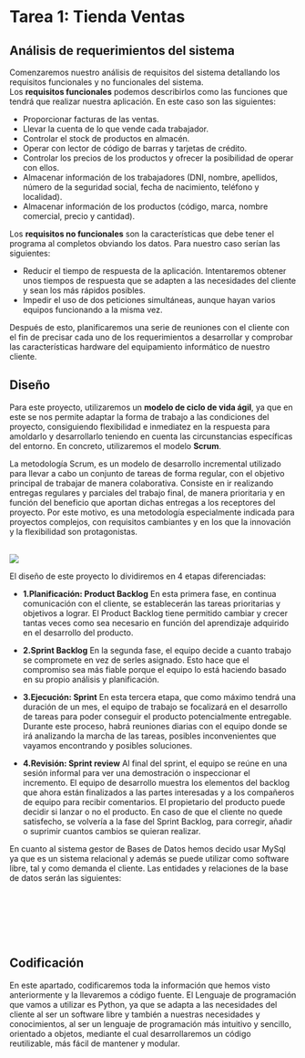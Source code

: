 # Tarea 1: Tienda Ventas
## Análisis de requerimientos del sistema
Comenzaremos nuestro análisis de requisitos del sistema detallando los requisitos funcionales y no funcionales del sistema.   
Los **requisitos funcionales** podemos describirlos como las funciones que tendrá que realizar nuestra aplicación. En este caso son las siguientes:
- Proporcionar facturas de las ventas.
- Llevar la cuenta de lo que vende cada trabajador.
- Controlar el stock de productos en almacén.
- Operar con lector de código de barras y tarjetas de crédito.
- Controlar los precios de los productos y ofrecer la posibilidad de operar con ellos.
- Almacenar información de los trabajadores (DNI, nombre, apellidos, número de la seguridad social, fecha de nacimiento, teléfono y localidad). 
- Almacenar información de los productos (código, marca, nombre comercial, precio y cantidad).

Los **requisitos no funcionales** son la características que debe tener el programa al completos obviando los datos. Para nuestro caso serían las siguientes:
- Reducir el tiempo de respuesta de la aplicación. Intentaremos obtener unos tiempos de respuesta que se adapten a las necesidades del cliente y sean los más rápidos posibles. 
- Impedir el uso de dos peticiones simultáneas, aunque hayan varios equipos funcionando a la misma vez.

Después de esto, planificaremos una serie de reuniones con el cliente con el fin de precisar cada uno de los requerimientos a desarrollar y comprobar las características hardware del equipamiento informático de nuestro cliente.  

## Diseño
Para este proyecto, utilizaremos un **modelo de ciclo de vida ágil**, ya que en este se nos permite adaptar la forma de trabajo a las condiciones del proyecto, consiguiendo flexibilidad e inmediatez en la respuesta para amoldarlo y desarrollarlo teniendo en cuenta las circunstancias específicas del entorno. En concreto, utilizaremos el modelo **Scrum**.  

La metodología Scrum, es un modelo de desarrollo incremental utilizado para llevar a cabo un conjunto de tareas de forma regular, con el objetivo principal de trabajar de manera colaborativa. Consiste en ir realizando entregas regulares y parciales del trabajo final, de manera prioritaria y en función del beneficio que aportan dichas entregas a los receptores del proyecto. Por este motivo, es una metodología especialmente indicada para proyectos complejos, con requisitos cambiantes y en los que la innovación y la flexibilidad son protagonistas.

</br>
<img src="https://www.iebschool.com/blog/wp-content/uploads/2021/04/como-funciona-scrum.png">  
</br>

El diseño de este proyecto lo dividiremos en 4 etapas diferenciadas:
- **1.Planificación: Product Backlog**
En esta primera fase, en continua comunicación con el cliente, se establecerán las tareas prioritarias y objetivos a lograr. El Product Backlog tiene permitido cambiar y crecer tantas veces como sea necesario en función del aprendizaje adquirido en el desarrollo del producto.  

- **2.Sprint Backlog**
En la segunda fase, el equipo decide a cuanto trabajo se compromete en vez de serles asignado. Esto hace que el compromiso sea más fiable porque el equipo lo está haciendo basado en su propio análisis y planificación.

- **3.Ejecución: Sprint**
En esta tercera etapa, que como máximo tendrá una duración de un mes, el equipo de trabajo se focalizará en el desarrollo de tareas para poder conseguir el producto potencialmente entregable. Durante este proceso, habrá reuniones diarias con el equipo donde se irá analizando la marcha de las tareas, posibles inconvenientes que vayamos encontrando y posibles soluciones.

- **4.Revisión: Sprint review**
Al final del sprint, el equipo se reúne en una sesión informal para ver una demostración o inspeccionar el incremento. El equipo de desarrollo muestra los elementos del backlog que ahora están finalizados a las partes interesadas y a los compañeros de equipo para recibir comentarios. El propietario del producto puede decidir si lanzar o no el producto. En caso de que el cliente no quede satisfecho, se volvería a la fase del Sprint Backlog, para corregir, añadir o suprimir cuantos cambios se quieran realizar.

 En cuanto al sistema gestor de Bases de Datos hemos decido usar MySql ya que es un sistema relacional y además se puede utilizar como software libre, tal y como demanda el cliente. Las entidades y relaciones de la base de datos serán las siguientes:
 
 </br>
  
 </br>

 </br>

 </br>

 </br>
 
 ## Codificación
En este apartado, codificaremos toda la información que hemos visto anteriormente y la llevaremos a código fuente. El Lenguaje de programación que vamos a utilizar es Python, ya que se adapta a las necesidades del cliente al ser un software libre y también a nuestras necesidades y conocimientos, al ser un lenguaje de programación más intuitivo y sencillo, orientado a objetos, mediante el cual desarrollaremos un código reutilizable, más fácil de mantener y modular.
 

 
